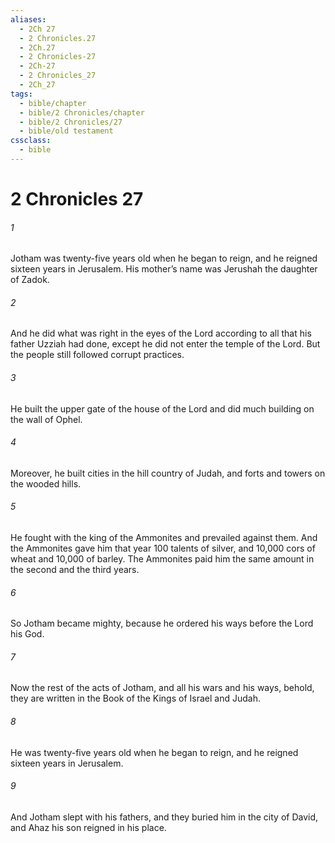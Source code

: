 ```yaml
---
aliases:
  - 2Ch 27
  - 2 Chronicles.27
  - 2Ch.27
  - 2 Chronicles-27
  - 2Ch-27
  - 2 Chronicles_27
  - 2Ch_27
tags:
  - bible/chapter
  - bible/2 Chronicles/chapter
  - bible/2 Chronicles/27
  - bible/old testament
cssclass:
  - bible
---
```


# 2 Chronicles 27

###### 1
Jotham was twenty-five years old when he began to reign, and he reigned sixteen years in Jerusalem. His mother’s name was Jerushah the daughter of Zadok.
###### 2
And he did what was right in the eyes of the Lord according to all that his father Uzziah had done, except he did not enter the temple of the Lord. But the people still followed corrupt practices.
###### 3
He built the upper gate of the house of the Lord and did much building on the wall of Ophel.
###### 4
Moreover, he built cities in the hill country of Judah, and forts and towers on the wooded hills.
###### 5
He fought with the king of the Ammonites and prevailed against them. And the Ammonites gave him that year 100 talents of silver, and 10,000 cors of wheat and 10,000 of barley. The Ammonites paid him the same amount in the second and the third years.
###### 6
So Jotham became mighty, because he ordered his ways before the Lord his God.
###### 7
Now the rest of the acts of Jotham, and all his wars and his ways, behold, they are written in the Book of the Kings of Israel and Judah.
###### 8
He was twenty-five years old when he began to reign, and he reigned sixteen years in Jerusalem.
###### 9
And Jotham slept with his fathers, and they buried him in the city of David, and Ahaz his son reigned in his place.


